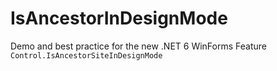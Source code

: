 # IsAncestorInDesignMode
Demo and best practice for the new .NET 6 WinForms Feature `Control.IsAncestorSiteInDesignMode`
